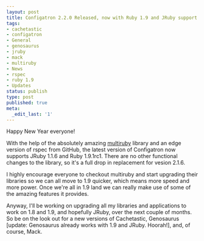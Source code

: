 ```yaml
---
layout: post
title: Configatron 2.2.0 Released, now with Ruby 1.9 and JRuby support!
tags:
- cachetastic
- configatron
- General
- genosaurus
- jruby
- mack
- multiruby
- News
- rspec
- ruby 1.9
- Updates
status: publish
type: post
published: true
meta:
  _edit_last: '1'
---
```

Happy New Year everyone!

With the help of the absolutely amazing <a href="http://blog.robseaman.com/2008/12/20/switching-between-ruby-1-8-1-9-with-multiruby" target="_blank">multiruby</a> library and an edge version of rspec from GitHub, the latest version of Configatron now supports JRuby 1.1.6 and Ruby 1.9.1rc1. There are no other functional changes to the library, so it's a full drop in replacement for vesion 2.1.6.

I highly encourage everyone to checkout multiruby and start upgrading their libraries so we can all move to 1.9 quicker, which means more speed and more power. Once we're all in 1.9 land we can really make use of some of the amazing features it provides.

Anyway, I'll be working on upgrading all my libraries and applications to work on 1.8 and 1.9, and hopefully JRuby, over the next couple of months. So be on the look out for a new versions of Cachetastic, Genosaurus [update: Genosaurus already works with 1.9 and JRuby. Hoorah!], and, of course, Mack.
